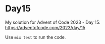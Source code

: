 # Day15

My solution for Advent of Code 2023 - Day 15: https://adventofcode.com/2023/day/15

Use `mix test` to run the code.
